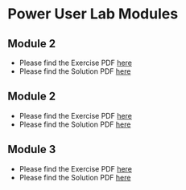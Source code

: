 # Power User Lab Modules

## Module 2 

* Please find the Exercise PDF [here](./Mod2/SplunkFundamentals2_module2.pdf)
* Please find the Solution PDF [here](./Mod2/SplunkFundamentals2_module2_solutions.pdf)

## Module 2 

* Please find the Exercise PDF [here](./Mod2/SplunkFundamentals2_module3.pdf)
* Please find the Solution PDF [here](./Mod2/SplunkFundamentals2_module3_solutions.pdf)

## Module 3 

* Please find the Exercise PDF [here](./Mod2/SplunkFundamentals2_module4.pdf)
* Please find the Solution PDF [here](./Mod2/SplunkFundamentals2_module4_solutions.pdf)